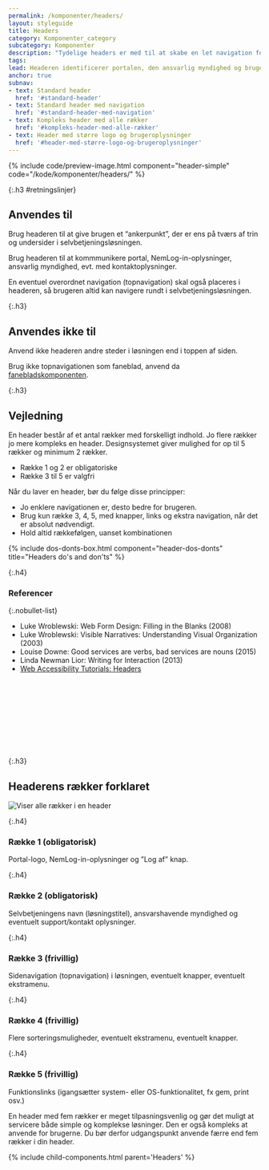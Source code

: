 ```yaml
---
permalink: /komponenter/headers/
layout: styleguide
title: Headers
category: Komponenter_category
subcategory: Komponenter
description: "Tydelige headers er med til at skabe en let navigation for brugeren og hjælper dermed brugeren med at finde vej."
tags: 
lead: Headeren identificerer portalen, den ansvarlig myndighed og brugeren, der er logget ind med NemLog-in. Den fungerer også til navigation og overordnet styring af selvbetjeningsløsningen.
anchor: true
subnav:
- text: Standard header
  href: '#standard-header'
- text: Standard header med navigation
  href: '#standard-header-med-navigation'
- text: Kompleks header med alle rækker
  href: '#kompleks-header-med-alle-rækker'
- text: Header med større logo og brugeroplysninger
  href: '#header-med-større-logo-og-brugeroplysninger'
---
```


{% include code/preview-image.html component="header-simple" code="/kode/komponenter/headers/" %}

{:.h3 #retningslinjer}
## Anvendes til

Brug headeren til at give brugen et “ankerpunkt”, der er ens på tværs af trin og undersider i selvbetjeningsløsningen. 

Brug headeren til at kommmunikere portal, NemLog-in-oplysninger, ansvarlig myndighed, evt. med kontaktoplysninger.

En eventuel overordnet navigation (topnavigation) skal også placeres i headeren, så brugeren altid kan navigere rundt i selvbetjeningsløsningen.

{:.h3}
## Anvendes ikke til

Anvend ikke headeren andre steder i løsningen end i toppen af siden. 

Brug ikke topnavigationen som faneblad, anvend da <a href="/komponenter/faneblad/">fanebladskomponenten</a>. 

{:.h3}
## Vejledning

En header består af et antal rækker med forskelligt indhold. Jo flere rækker jo mere kompleks en header. Designsystemet giver mulighed for op til 5 rækker og minimum 2 rækker.

- Række 1 og 2 er obligatoriske
- Række 3 til 5 er valgfri

Når du laver en header, bør du følge disse principper:

- Jo enklere navigationen er, desto bedre for brugeren.
- Brug kun række 3, 4, 5, med knapper, links og ekstra navigation, når det er absolut nødvendigt.
- Hold altid rækkefølgen, uanset kombinationen

{% include dos-donts-box.html component="header-dos-donts" title="Headers do's and don'ts" %}

{:.h4}
### Referencer

{:.nobullet-list}
- Luke Wroblewski: Web Form Design: Filling in the Blanks (2008)
- Luke Wroblewski: Visible Narratives: Understanding Visual Organization (2003)
- Louise Downe: Good services are verbs, bad services are nouns (2015)
- Linda Newman Lior: Writing for Interaction (2013)
- <a href="https://www.w3.org/WAI/tutorials/page-structure/headings/#main-heading-after-navigation" class="icon-link">Web Accessibility Tutorials: Headers<svg class="icon-svg" focusable="false" aria-hidden="true"><use xlink:href="#open-in-new"></use></svg></a>


{:.h3}
## Headerens rækker forklaret

<div><img src="{{ site.baseurl }}/assets/img/headers/header-row-example.svg" class="w-percent-100 inner-border-box p-4" alt="Viser alle rækker i en header" /></div>


{:.h4}
### Række 1 (obligatorisk)

Portal-logo, NemLog-in-oplysninger og ”Log af” knap.

{:.h4}
### Række 2 (obligatorisk)

Selvbetjeningens navn (løsningstitel), ansvarshavende myndighed og eventuelt support/kontakt oplysninger.

{:.h4}
### Række 3 (frivillig)

Sidenavigation (topnavigation) i løsningen, eventuelt knapper, eventuelt ekstramenu.

{:.h4}
### Række 4 (frivillig)

Flere sorteringsmuligheder, eventuelt ekstramenu, eventuelt knapper.

{:.h4}
### Række 5 (frivillig)

Funktionslinks (igangsætter system- eller OS-funktionalitet, fx gem, print osv.)

En header med fem rækker er meget tilpasningsvenlig og gør det muligt at servicere både simple og komplekse løsninger. Den er også kompleks at anvende for brugerne. Du bør derfor udgangspunkt anvende færre end fem rækker i din header.


{% include child-components.html parent='Headers' %}
